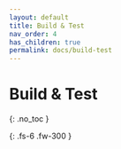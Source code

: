 ```yaml
---
layout: default
title: Build & Test
nav_order: 4
has_children: true
permalink: docs/build-test
---
```


# Build & Test
{: .no_toc }

{: .fs-6 .fw-300 }
